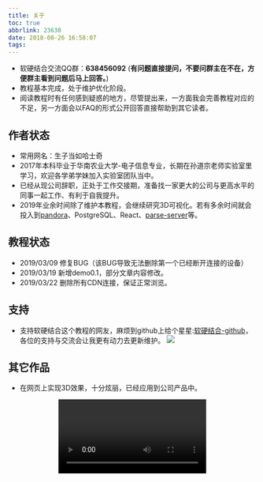```yaml
---
title: 关于
toc: true
abbrlink: 23630
date: 2018-08-26 16:58:07
tags:
---
```


- 软硬结合交流QQ群：__638456092__ (**有问题直接提问，不要问群主在不在，方便群主看到问题后马上回答。**)
- 教程基本完成，处于维护优化阶段。
- 阅读教程时有任何感到疑惑的地方，尽管提出来，一方面我会完善教程对应的不足，另一方面会以FAQ的形式公开回答直接帮助到其它读者。


## 作者状态
- 常用网名：生子当如哈士奇
- 2017年本科毕业于华南农业大学-电子信息专业，长期在孙道宗老师实验室里学习，欢迎各学弟学妹加入实验室团队当中。
- 已经从现公司辞职，正处于工作交接期，准备找一家更大的公司与更高水平的同事一起工作、有利于自我提升。
- 2019年业余时间除了维护本教程，会继续研究3D可视化。若有多余时间就会投入到[pandora](https://github.com/midwayjs/pandora)、PostgreSQL、React、[parse-server](https://github.com/parse-community/parse-server)等。

## 教程状态
- 2019/03/09 修复BUG（该BUG导致无法删除第一个已经断开连接的设备）
- 2019/03/19 新增demo0.1，部分文章内容修改。
- 2019/03/22 删除所有CDN连接，保证正常浏览。

## 支持
- 支持软硬结合这个教程的网友，麻烦到github上给个星星:[软硬结合-github](https://github.com/alwxkxk/soft-and-hard)，各位的支持与交流会让我更有动力去更新维护。
![](http://ww1.sinaimg.cn/large/005BIQVbgy1fxqdje86nij30yr0k1abn.jpg)

## 其它作品
- 在网页上实现3D效果，十分炫丽，已经应用到公司产品中。
<video class="lazy" controls data-src="https://test-1251805228.file.myqcloud.com/%E5%BE%AE%E6%A8%A1%E5%9D%97.mp4" controls="controls" style="max-width: 100%; display: block; margin-left: auto; margin-right: auto;">
your browser does not support the video tag
</video>



